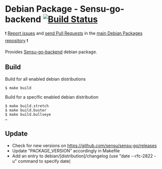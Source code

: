 # Debian Package - Sensu-go-backend [![Build Status](https://travis-ci.org/manala/debian-package-sensu-go-backend.svg?branch=master)](https://travis-ci.org/manala/debian-package-sensu-go-backend)

:exclamation: [Report issues](https://github.com/manala/debian-packages/issues) and [send Pull Requests](https://github.com/manala/debian-packages/pulls) in the [main Debian Packages repository](https://github.com/manala/debian-packages) :exclamation:

Provides [Sensu-go-backend](https://www.sensu.io/) debian package.

## Build

Build for all enabled debian distributions

```
$ make build
```

Build for a specific enabled debian distribution

```
$ make build.stretch
$ make build.buster
$ make build.bullseye
…
```

## Update

* Check for new versions on https://github.com/sensu/sensu-go/releases
* Update "PACKAGE_VERSION" accordingly in Makefile
* Add an entry to debian/[distribution]/changelog (use "date --rfc-2822 -u" command to specify date)
